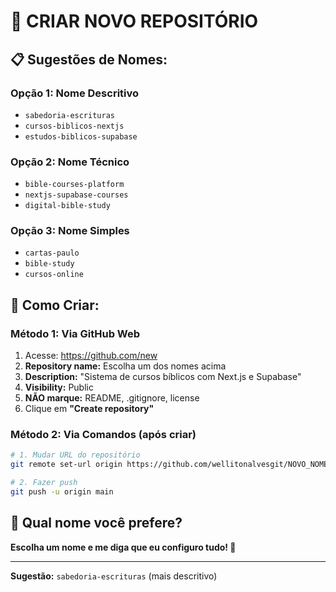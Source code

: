 # 🚀 CRIAR NOVO REPOSITÓRIO

## 📋 Sugestões de Nomes:

### Opção 1: Nome Descritivo
- `sabedoria-escrituras`
- `cursos-biblicos-nextjs`
- `estudos-biblicos-supabase`

### Opção 2: Nome Técnico
- `bible-courses-platform`
- `nextjs-supabase-courses`
- `digital-bible-study`

### Opção 3: Nome Simples
- `cartas-paulo`
- `bible-study`
- `cursos-online`

## 🔧 Como Criar:

### Método 1: Via GitHub Web
1. Acesse: https://github.com/new
2. **Repository name:** Escolha um dos nomes acima
3. **Description:** "Sistema de cursos bíblicos com Next.js e Supabase"
4. **Visibility:** Public
5. **NÃO marque:** README, .gitignore, license
6. Clique em **"Create repository"**

### Método 2: Via Comandos (após criar)
```bash
# 1. Mudar URL do repositório
git remote set-url origin https://github.com/wellitonalvesgit/NOVO_NOME.git

# 2. Fazer push
git push -u origin main
```

## 🎯 Qual nome você prefere?

**Escolha um nome e me diga que eu configuro tudo! 🚀**

---

**Sugestão:** `sabedoria-escrituras` (mais descritivo)

